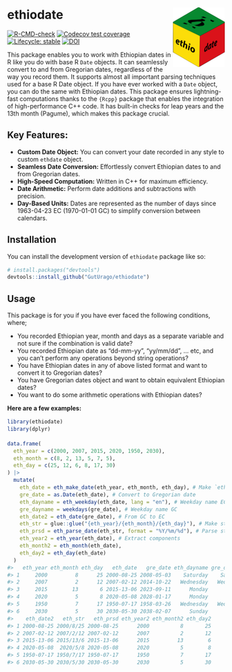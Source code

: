 
<!-- README.md is generated from README.Rmd. Please edit that file -->

# ethiodate <img src="man/figures/logo.png" align="right" height="138" alt="" />

<!-- badges: start -->

[![R-CMD-check](https://github.com/GutUrago/ethiodate/actions/workflows/R-CMD-check.yaml/badge.svg)](https://github.com/GutUrago/ethiodate/actions/workflows/R-CMD-check.yaml)
[![Codecov test
coverage](https://codecov.io/gh/GutUrago/ethiodate/graph/badge.svg)](https://app.codecov.io/gh/GutUrago/ethiodate)
[![Lifecycle:
stable](https://img.shields.io/badge/lifecycle-stable-brightgreen.svg)](https://lifecycle.r-lib.org/articles/stages.html#stable)
[![DOI](https://zenodo.org/badge/937977333.svg)](https://doi.org/10.5281/zenodo.15182197)

<!-- badges: end -->

This package enables you to work with Ethiopian dates in R like you do
with base R `Date` objects. It can seamlessly convert to and from
Gregorian dates, regardless of the way you record them. It supports
almost all important parsing techniques used for a base R Date object.
If you have ever worked with a `Date` object, you can do the same with
Ethiopian dates. This package ensures lightning-fast computations thanks
to the `{Rcpp}` package that enables the integration of high-performance
C++ code. It has built-in checks for leap years and the 13th month
(Pagume), which makes this package crucial.

## Key Features:

- **Custom Date Object:** You can convert your date recorded in any
  style to custom `ethdate` object.
- **Seamless Date Conversion:** Effortlessly convert Ethiopian dates to
  and from Gregorian dates.
- **High-Speed Computation:** Written in C++ for maximum efficiency.
- **Date Arithmetic:** Perform date additions and subtractions with
  precision.
- **Day-Based Units:** Dates are represented as the number of days since
  1963-04-23 EC (1970-01-01 GC) to simplify conversion between
  calendars.

<!--
🚀 **Upcoming Features:** Future versions will extend support for time and time zones.
-->

## Installation

You can install the development version of `ethiodate` package like so:

``` r
# install.packages("devtools")
devtools::install_github("GutUrago/ethiodate")
```

## Usage

This package is for you if you have ever faced the following conditions,
where;

- You recorded Ethiopian year, month and days as a separate variable and
  not sure if the combination is valid date?
- You recorded Ethiopian date as “dd-mm-yy”, “yy/mm/dd”, … etc, and you
  can’t perform any operations beyond string operations?
- You have Ethiopian dates in any of above listed format and want to
  convert it to Gregorian dates?
- You have Gregorian dates object and want to obtain equivalent
  Ethiopian dates?
- You want to do some arithmetic operations with Ethiopian dates?

**Here are a few examples:**

``` r
library(ethiodate)
library(dplyr)

data.frame(
  eth_year = c(2000, 2007, 2015, 2020, 1950, 2030),
  eth_month = c(8, 2, 13, 5, 7, 5),
  eth_day = c(25, 12, 6, 8, 17, 30)
) |> 
  mutate(
    eth_date = eth_make_date(eth_year, eth_month, eth_day), # Make `ethdate` object
    gre_date = as.Date(eth_date), # Convert to Gregorian date
    eth_dayname = eth_weekday(eth_date, lang = "en"), # Weekday name EC
    gre_dayname = weekdays(gre_date), # Weekday name GC
    eth_date2 = eth_date(gre_date), # From GC to EC
    eth_str = glue::glue("{eth_year}/{eth_month}/{eth_day}"), # Make string
    eth_prsd = eth_parse_date(eth_str, format = "%Y/%m/%d"), # Parse string
    eth_year2 = eth_year(eth_date), # Extract components
    eth_month2 = eth_month(eth_date),
    eth_day2 = eth_day(eth_date)
  )
#>   eth_year eth_month eth_day   eth_date   gre_date eth_dayname gre_dayname
#> 1     2000         8      25 2000-08-25 2008-05-03    Saturday    Saturday
#> 2     2007         2      12 2007-02-12 2014-10-22   Wednesday   Wednesday
#> 3     2015        13       6 2015-13-06 2023-09-11      Monday      Monday
#> 4     2020         5       8 2020-05-08 2028-01-17      Monday      Monday
#> 5     1950         7      17 1950-07-17 1958-03-26   Wednesday   Wednesday
#> 6     2030         5      30 2030-05-30 2038-02-07      Sunday      Sunday
#>    eth_date2   eth_str   eth_prsd eth_year2 eth_month2 eth_day2
#> 1 2000-08-25 2000/8/25 2000-08-25      2000          8       25
#> 2 2007-02-12 2007/2/12 2007-02-12      2007          2       12
#> 3 2015-13-06 2015/13/6 2015-13-06      2015         13        6
#> 4 2020-05-08  2020/5/8 2020-05-08      2020          5        8
#> 5 1950-07-17 1950/7/17 1950-07-17      1950          7       17
#> 6 2030-05-30 2030/5/30 2030-05-30      2030          5       30
```
